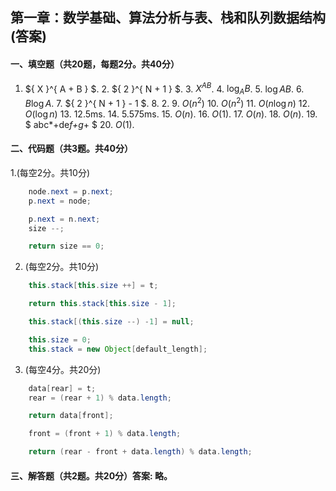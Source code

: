 ## 第一章：数学基础、算法分析与表、栈和队列数据结构(答案)
#### 一、填空题（共20题，每题2分。共40分）
1. ${ X }^{ A + B } $.   2. ${ 2 }^{ N + 1 } $.   3. ${ X }^{ AB }$.   4. $\log _{ A }{ B }$.   5. $\log { AB }$.   6. $B\log { A }$.   7. ${ 2 }^{ N + 1 } - 1 $.   8. $2$.   9. $O({ n }^{ 2 })$   10. $O({ n }^{ 2 })$   11. $O(n\log { n })$   12. $O(\log { n })$   13. 12.5ms.   14. 5.575ms.   15. $O(n)$.   16. $O(1)$.   17. $O(n)$.   18. $O(n)$.   19. $ abc*+de*f+g*+ $   20. $O(1)$.

#### 二、代码题（共3题。共40分）
1.(每空2分。共10分)
```java
    node.next = p.next;
    p.next = node;

    p.next = n.next;
    size --;

    return size == 0;
```
2. (每空2分。共10分)
```java
    this.stack[this.size ++] = t;

    return this.stack[this.size - 1];

    this.stack[(this.size --) -1] = null;

    this.size = 0;
    this.stack = new Object[default_length];
```
3. (每空4分。共20分)
```java
    data[rear] = t;
    rear = (rear + 1) % data.length;

    return data[front];

    front = (front + 1) % data.length;

    return (rear - front + data.length) % data.length;
```

#### 三、解答题（共2题。共20分）答案: 略。
